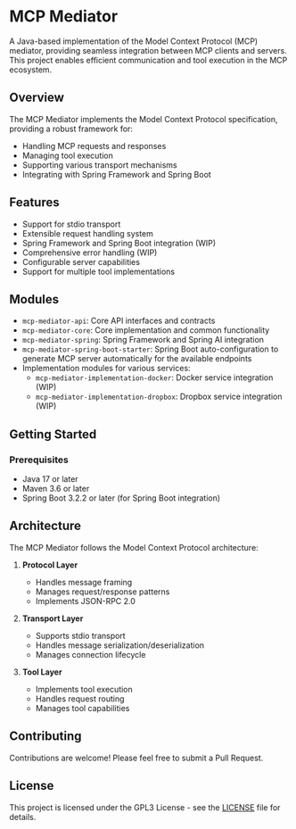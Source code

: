 # MCP Mediator

A Java-based implementation of the Model Context Protocol (MCP) mediator, providing seamless integration between MCP clients and servers. 
This project enables efficient communication and tool execution in the MCP ecosystem.

## Overview

The MCP Mediator implements the Model Context Protocol specification, providing a robust framework for:
- Handling MCP requests and responses
- Managing tool execution
- Supporting various transport mechanisms
- Integrating with Spring Framework and Spring Boot

## Features

- Support for stdio transport
- Extensible request handling system
- Spring Framework and Spring Boot integration (WIP)
- Comprehensive error handling (WIP)
- Configurable server capabilities
- Support for multiple tool implementations

## Modules

- `mcp-mediator-api`: Core API interfaces and contracts
- `mcp-mediator-core`: Core implementation and common functionality
- `mcp-mediator-spring`: Spring Framework and Spring AI integration
- `mcp-mediator-spring-boot-starter`: Spring Boot auto-configuration to generate MCP server automatically for the available endpoints
- Implementation modules for various services:
  - `mcp-mediator-implementation-docker`: Docker service integration (WIP)
  - `mcp-mediator-implementation-dropbox`: Dropbox service integration (WIP)

## Getting Started

### Prerequisites

- Java 17 or later
- Maven 3.6 or later
- Spring Boot 3.2.2 or later (for Spring Boot integration)

## Architecture

The MCP Mediator follows the Model Context Protocol architecture:

1. **Protocol Layer**
   - Handles message framing
   - Manages request/response patterns
   - Implements JSON-RPC 2.0

2. **Transport Layer**
   - Supports stdio transport
   - Handles message serialization/deserialization
   - Manages connection lifecycle

3. **Tool Layer**
   - Implements tool execution
   - Handles request routing
   - Manages tool capabilities

## Contributing

Contributions are welcome! Please feel free to submit a Pull Request.

## License

This project is licensed under the GPL3 License - see the [LICENSE](https://choosealicense.com/licenses/gpl-3.0/) file for details.
